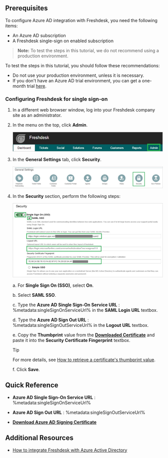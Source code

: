 ## Prerequisites

To configure Azure AD integration with Freshdesk, you need the following items:

- An Azure AD subscription
- A Freshdesk single-sign on enabled subscription

> **Note:**
> To test the steps in this tutorial, we do not recommend using a production environment.

To test the steps in this tutorial, you should follow these recommendations:

- Do not use your production environment, unless it is necessary.
- If you don't have an Azure AD trial environment, you can get a one-month trial [here](https://azure.microsoft.com/pricing/free-trial/).

### Configuring Freshdesk for single sign-on

1. In a different web browser window, log into your Freshdesk company site as an administrator.

2. In the menu on the top, click **Admin**.
   
   	![Admin](./media/ic776768.png "Admin")

3. In the **General Settings** tab, click **Security**.
   
   	![Security](./media/ic776769.png "Security")

4. In the **Security** section, perform the following steps:
   
	![Single Sign On](./media/ic776770.png "Single Sign On")
   
	a. For **Single Sign On (SSO)**, select **On**.

	b. Select **SAML SSO**.

    c. Type the **Azure AD Single Sign-On Service URL** : %metadata:singleSignOnServiceUrl% in the **SAML Login URL** textbox.

    d. Type the **Azure AD Sign Out URL** : %metadata:singleSignOutServiceUrl% in the **Logout URL** textbox.

    e. Copy the **Thumbprint** value from the  **[Downloaded Certificate](%metadata:CertificateDownloadRawUrl%)** and paste it into the **Security Certificate Fingerprint** textbox.  
 
    >[!TIP]
    >For more details, see [How to retrieve a certificate's thumbprint value](http://youtu.be/YKQF266SAxI). 
    
	f. Click **Save**.



## Quick Reference

* **Azure AD Single Sign-On Service URL** : %metadata:singleSignOnServiceUrl%

* **Azure AD Sign Out URL** : %metadata:singleSignOutServiceUrl%

* **[Download Azure AD Signing Certificate](%metadata:CertificateDownloadRawUrl%)**



## Additional Resources

* [How to integrate Freshdesk with Azure Active Directory](active-directory-saas-freshdesk-tutorial.md)

